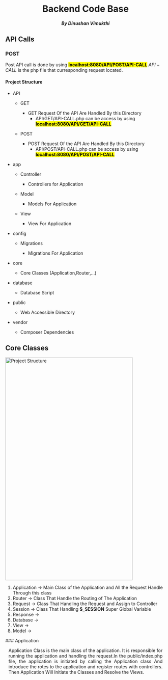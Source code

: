 <h1 style="text-align: center">Backend Code Base</h1>
<h5 style="text-align: center">By Dinushan Vimukthi</h5>

## API Calls

### POST

Post API call is done by using **<mark>localhost:8080/API/POST/API-CALL</mark>**  $API-CALL$ is the php file that curresponding request located.

#### Project Structure

- API
  
  - GET
    
    - GET Request Of the API Are Handled By this Directory
      - API/GET/API-CALL.php can be access by using **<mark>localhost:8080/API/GET/API-CALL</mark>**
  
  - POST
    - POST Request Of the API Are Handled By this Directory
      - API/POST/API-CALL.php can be access by using **<mark>localhost:8080/API/POST/API-CALL</mark>**

- app
  
  - Controller
    
    - Controllers for Application
  
  - Model
    
    - Models For Application
  
  - View
    
    - View For Application

- config
  
  - Migrations
    
    - Migrations For Application

- core
  
  - Core Classes (Application,Router,...) 

- database
  
  - Database Script

- public
  
  - Web Accessible Directory

- vendor
  
  - Composer Dependencies

## Core Classes
<img src="C:\xampp\htdocs\framework\assets\images\project-structure.png" alt="Project Structure" height="700" width="400">
<div>
    <ol type="1">
        <li>Application &#8594 Main Class of the Application and All the Request Handle Through this class</li>
        <li>Router &#8594 Class That Handle the Routing of The Application </li>
        <li>Request &#8594 Class That Handling the Request and Assign to Controller</li>
        <li>Session &#8594 Class That Handling <b>$_SESSION</b> Super Global Variable</li>
        <li>Response &#8594 </li>
        <li>Database &#8594 </li> 
        <li>View &#8594 </li>
        <li>Model &#8594 </li>
    </ol>
</div>
### Application
<p style="text-align: justify; padding-left: 10px;padding-right: 10px;">Application Class is the main class of the application. It is responsible for running the application and handling the request.In the public/index.php file, the application is initiated by calling the Application class And introduce the rotes to the application and register routes with controllers. Then Application Will Initiate the Classes and Resolve the Views.
</p> 


